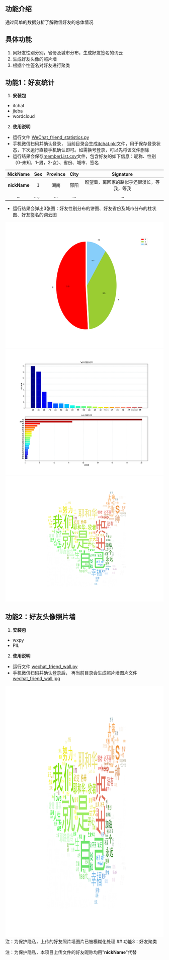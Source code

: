 ## 功能介绍
通过简单的数据分析了解微信好友的总体情况


## 具体功能
1. 同好友性别分别，省份及城市分布，生成好友签名的词云
2. 生成好友头像的照片墙
3. 根据个性签名对好友进行聚类

## 功能1：好友统计
1. **安装包**
 * itchat
 * jieba
 * wordcloud
2. **使用说明**
 * 运行文件 [WeChat_friend_statistics.py](WeChat_friend_statistics.py)
 * 手机微信扫码并确认登录， 当前目录会生成[itchat.pkl](itchat.pkl)文件，用于保存登录状态，下次运行直接手机确认即可。如需换号登录，可以先将该文件删除
 * 运行结果会保存[memberList.csv](memberList.csv)文件，包含好友的如下信息：昵称、性别（0-未知，1-男，2-女）、省份、城市、签名

|  NickName   | Sex  | Province  | City  | Signature  |
|  :----:  | :----:  | :----:  | :----:  | :----:  |
| **nickName**  | 1 | 湖南 | 邵阳 | 盼望着，离回家的路似乎还很漫长，等我，等我 |
| ...  |...。  |...  |...  |...  |

 * 运行结果会弹出3张图：好友性别分布的饼图、好友省份及城市分布的柱状图、好友签名的词云图
<div align=center><img width="800" height="400" src="data/好友性别分布.png"/></div>
<div align=center><img width="800" height="400" src="data/好友省份及城市分布.png"/></div>
<div align=center><img width="800" height="400" src="data/签名词云.png"/></div>

## 功能2：好友头像照片墙
1. **安装包**
 * wxpy
 * PIL
2. **使用说明**
 * 运行文件 [wechat_friend_wall.py](wechat_friend_wall.py)
 * 手机微信扫码并确认登录后， 再当前目录会生成照片墙图片文件[wechat_friend_wall.jpg](wechat_friend_wall.jpg)
<div align=center><img width="800" height="800" src="data/签名词云.png"/></div>
注：为保护隐私，上传的好友照片墙图片已被模糊化处理
## 功能3：好友聚类

注：为保护隐私，本项目上传文件的好友昵称均用"**nickName**"代替
